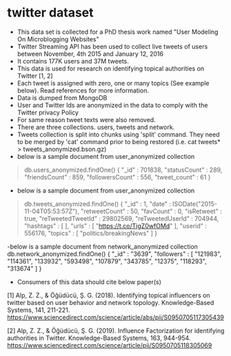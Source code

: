 # twitter dataset
- This data set is collected for a PhD thesis work named "User Modeling On Microblogging Websites"
- Twitter  Streaming  API  has  been  used  to  collect  live  tweets  of  users  between November, 4th 2015 and January 12, 2016
- It contains 177K users and 37M tweets. 
- This data is used for research on identifying topical authorities on Twitter [1, 2]
- Each tweet is assigned with zero, one or many topics (See example below). Read references for more information.
- Data is dumped from MongoDB 
- User and Twitter Ids are anonymized in the data to comply with the Twitter privacy Policy
- For same reason tweet texts were also removed.
- There are three collections. users, tweets and network.
- Tweets collection is split into chunks using 'split' command. They need to be merged by 'cat' command prior to being restored (i.e. cat tweets* > tweets_anonymized.bson.gz)
- below is a sample document from user_anonymized collection
> db.users_anonymized.findOne()
{
        "_id" : 701838,
        "statusCount" : 289,
        "friendsCount" : 859,
        "followersCount" : 556,
        "tweet_count" : 61
}


 - below is a sample document from user_anonymized collection

 > db.tweets_anonymized.findOne()
{
        "_id" : 1,
        "date" : ISODate("2015-11-04T05:53:57Z"),
        "retweetCount" : 50,
        "favCount" : 0,
        "isRetweet" : true,
        "reTweetedTweetId" : 29802569,
        "reTweetedUserId" : 704944,
        "hashtags" : [ ],
        "urls" : [
                "https://t.co/TigZ0wfOMd"
        ],
        "userid" : 556176,
        "topics" : [
                "politics/breakingNews"
        ]
}

-below is a sample document from network_anonymized collection
db.network_anonymized.findOne()
{
        "_id" : "3639",
        "followers" : [
                "121983",
                "114361",
                "133932",
                "593498",
                "107879",
                "343785",
                "12375",
                "118293",
                "313674"
        ]
}



- Consumers of this data should cite below paper(s)

[1] Alp, Z. Z., & Öğüdücü, Ş. G. (2018). Identifying topical influencers on twitter based on user behavior and network topology. Knowledge-Based Systems, 141, 211-221. https://www.sciencedirect.com/science/article/abs/pii/S0950705117305439

[2] Alp, Z. Z., & Öğüdücü, Ş. G. (2019). Influence Factorization for identifying authorities in Twitter. Knowledge-Based Systems, 163, 944-954. https://www.sciencedirect.com/science/article/pii/S0950705118305069


